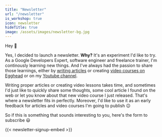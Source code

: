 ```yaml
---
title: "Newsletter"
url: "/newsletter"
is_workshop: true
icon: newsletter
hideTitle: true
image: /assets/images/newsletter-bg.jpg
---
```


Hey :wave:

Yes, I decided to launch a newsletter. **Why?** It's an experiment I'd like to try. As a Google Developers Expert, software engineer and freelance trainer, I'm continously learning new things. And I've always had the passion to share those learnings, either by [writing articles](/blog) or creating [video courses on Egghead](https://egghead.io/instructors/juri-strumpflohner) or on my [Youtube channel](http://www.youtube.com/c/JuriStrumpflohner).

Writing proper articles or creating video lessons takes time, and sometimes I'd just like to quickly share some thoughts, some cool article I found on the web or let you know about that new video course I just released. That's where a newsletter fits in perfectly. Moreover, I'd like to use it as an early feedback for articles and video courses I'm going to publish :wink:

So if this is something that sounds interesting to you, here's the form to subscribe :smiley:

{{< newsletter-signup-embed >}}